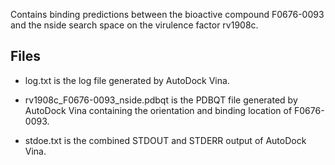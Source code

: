 Contains binding predictions between the bioactive compound F0676-0093 and the nside search space on the virulence factor rv1908c.

## Files

- log.txt is the log file generated by AutoDock Vina.

- rv1908c_F0676-0093_nside.pdbqt is the PDBQT file generated by AutoDock Vina containing the orientation and binding location of F0676-0093.

- stdoe.txt is the combined STDOUT and STDERR output of AutoDock Vina.

